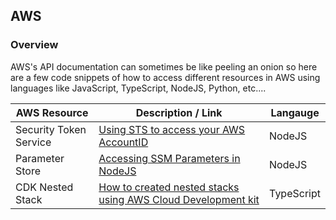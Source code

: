 ## AWS

### Overview

AWS's API documentation can sometimes be like peeling an onion so here are a few code snippets of how to access different resources in AWS using languages like JavaScript, TypeScript, NodeJS, Python, etc....

| AWS Resource           | Description / Link                                                                                                           | Langauge   |
| ---------------------- | ---------------------------------------------------------------------------------------------------------------------------- | ---------- |
| Security Token Service | [Using STS to access your AWS AccountID](https://github.com/kaisewhite/AWS/tree/master/SecurityTokenService)                 | NodeJS     |
| Parameter Store        | [Accessing SSM Parameters in NodeJS](https://github.com/kaisewhite/AWS/tree/master/SystemsManagerParameterStore)             | NodeJS     |
| CDK Nested Stack       | [How to created nested stacks using AWS Cloud Development kit](https://github.com/kaisewhite/AWS/tree/master/CDKNestedStack) | TypeScript |
